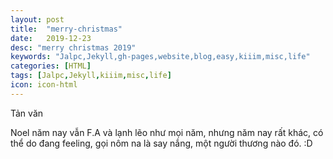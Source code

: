 ```yaml
---
layout: post
title:  "merry-christmas"
date:   2019-12-23
desc: "merry christmas 2019"
keywords: "Jalpc,Jekyll,gh-pages,website,blog,easy,kiiim,misc,life"
categories: [HTML]
tags: [Jalpc,Jekyll,kiiim,misc,life]
icon: icon-html
---
```

</a>Tản văn</h2>
<p>Noel năm nay vẫn F.A và lạnh lẽo như mọi năm, nhưng năm nay rất khác, có thể do đang feeling, gọi nôm na là say nắng, một người thương nào đó. :D</p>
